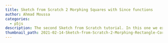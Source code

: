 ```yaml
---
title: Sketch from Scratch 2 Morphing Squares with Since functions
author: Ahmad Moussa
categories:
  - p5js
description: The second Sketch from Scratch tutorial. In this one we explore how we can continuounsly morph from pointy to rounded rectangle corners in P5JS
thumbnail_path: 2021-02-14-Sketch-from-Scratch-2-Morphing-Rectangle-Corners-with-Sine-functions.png
---
```

